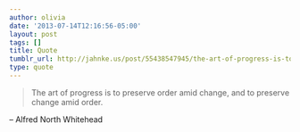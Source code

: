 ```yaml
---
author: olivia
date: '2013-07-14T12:16:56-05:00'
layout: post
tags: []
title: Quote
tumblr_url: http://jahnke.us/post/55438547945/the-art-of-progress-is-to-preserve-order-amid
type: quote
---
```


> The art of progress is to preserve order amid change, and to preserve change amid order.

– Alfred North Whitehead
